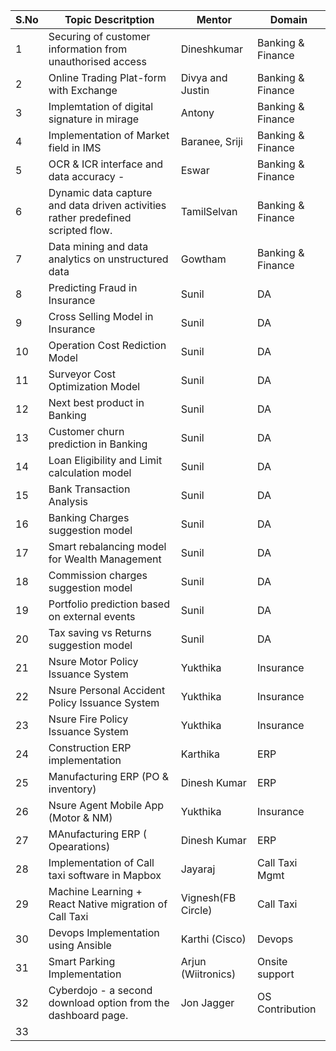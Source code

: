 | S.No | Topic Descritption                                                               | Mentor             | Domain            |
|------|----------------------------------------------------------------------------------|--------------------|-------------------|
| 1    | Securing of customer information from unauthorised access                        | Dineshkumar        | Banking & Finance |
| 2    | Online Trading Plat-form with Exchange                                           | Divya and Justin   | Banking & Finance |
| 3    | Implemtation of digital signature in mirage                                      | Antony             | Banking & Finance |
| 4    | Implementation of Market field in IMS                                            | Baranee, Sriji     | Banking & Finance |
| 5    | OCR & ICR interface and data accuracy -                                          | Eswar              | Banking & Finance |
| 6    | Dynamic data capture and data driven activities rather predefined scripted flow. | TamilSelvan        | Banking & Finance |
| 7    | Data mining and data analytics on unstructured data                              | Gowtham            | Banking & Finance |
| 8    | Predicting Fraud in Insurance                                                    | Sunil              | DA                |
| 9    | Cross Selling Model in Insurance                                                 | Sunil              | DA                |
| 10   | Operation Cost Rediction Model                                                   | Sunil              | DA                |
| 11   | Surveyor Cost Optimization Model                                                 | Sunil              | DA                |
| 12   | Next best product in Banking                                                     | Sunil              | DA                |
| 13   | Customer churn prediction in Banking                                             | Sunil              | DA                |
| 14   | Loan Eligibility and Limit calculation model                                     | Sunil              | DA                |
| 15   | Bank Transaction Analysis                                                        | Sunil              | DA                |
| 16   | Banking Charges suggestion model                                                 | Sunil              | DA                |
| 17   | Smart rebalancing model for Wealth Management                                    | Sunil              | DA                |
| 18   | Commission charges suggestion model                                              | Sunil              | DA                |
| 19   | Portfolio prediction based on external events                                    | Sunil              | DA                |
| 20   | Tax saving vs Returns suggestion model                                           | Sunil              | DA                |
| 21   | Nsure Motor Policy Issuance System                                               | Yukthika           | Insurance         |
| 22   | Nsure Personal Accident Policy Issuance System                                   | Yukthika           | Insurance         |
| 23   | Nsure Fire Policy Issuance System                                                | Yukthika           | Insurance         |
| 24   | Construction ERP implementation                                                  | Karthika           | ERP               |
| 25   | Manufacturing ERP (PO & inventory)                                               | Dinesh Kumar       | ERP               |
| 26   | Nsure Agent Mobile App (Motor & NM)                                              | Yukthika           | Insurance         |
| 27   | MAnufacturing ERP ( Opearations)                                                 | Dinesh Kumar       | ERP               |
| 28   | Implementation of Call taxi software in Mapbox                                   | Jayaraj            | Call Taxi Mgmt    |
| 29   | Machine Learning + React Native migration of Call Taxi                           | Vignesh(FB Circle) | Call Taxi         |
| 30   | Devops Implementation using Ansible                                              | Karthi (Cisco)     | Devops            |
| 31   | Smart Parking Implementation                                                     | Arjun (Wiitronics) | Onsite support    |
| 32   | Cyberdojo - a second download option from the dashboard page.                    | Jon Jagger         | OS Contribution   |
| 33   |                                                                                  |                    |                   |
